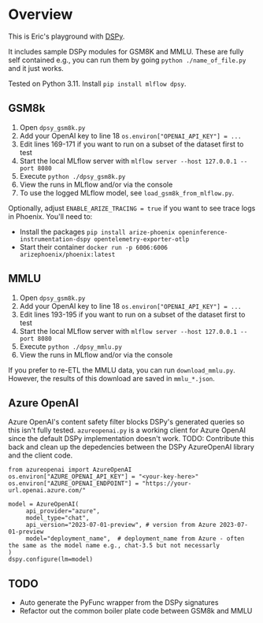 # Overview
This is Eric's playground with [DSPy](https://github.com/stanfordnlp/dspy/).

It includes sample DSPy modules for GSM8K and MMLU.  These are fully self contained e.g., you can run them by going `python ./name_of_file.py` and it just works.

Tested on Python 3.11.  Install `pip install mlflow dpsy`.

## GSM8k

1. Open `dpsy_gsm8k.py`
2. Add your OpenAI key to line 18 `os.environ["OPENAI_API_KEY"] = ...`
3. Edit lines 169-171 if you want to run on a subset of the dataset first to test
3. Start the local MLflow server with `mlflow server --host 127.0.0.1 --port 8080`
4. Execute `python ./dpsy_gsm8k.py`
5. View the runs in MLflow and/or via the console
6. To use the logged MLflow model, see `load_gsm8k_from_mlflow.py`.

Optionally, adjust `ENABLE_ARIZE_TRACING = true` if you want to see trace logs in Phoenix.  You'll need to:
- Install the packages `pip install arize-phoenix openinference-instrumentation-dspy opentelemetry-exporter-otlp`
- Start their container `docker run -p 6006:6006 arizephoenix/phoenix:latest`

## MMLU

1. Open `dpsy_gsm8k.py`
2. Add your OpenAI key to line 18 `os.environ["OPENAI_API_KEY"] = ...`
3. Edit lines 193-195 if you want to run on a subset of the dataset first to test
3. Start the local MLflow server with `mlflow server --host 127.0.0.1 --port 8080`
4. Execute `python ./dpsy_mmlu.py`
5. View the runs in MLflow and/or via the console

If you prefer to re-ETL the MMLU data, you can run `download_mmlu.py`.  However, the results of this download are saved in `mmlu_*.json`.


## Azure OpenAI

Azure OpenAI's content safety filter blocks DSPy's generated queries so this isn't fully tested. `azureopenai.py` is a working client for Azure OpenAI since the default DSPy implementation doesn't work.  TODO: Contribute this back and clean up the depedencies between the DSPy AzureOpenAI library and the client code.

```
from azureopenai import AzureOpenAI
os.environ["AZURE_OPENAI_API_KEY"] = "<your-key-here>"
os.environ["AZURE_OPENAI_ENDPOINT"] = "https://your-url.openai.azure.com/"

model = AzureOpenAI(
     api_provider="azure",
     model_type="chat",
     api_version="2023-07-01-preview", # version from Azure 2023-07-01-preview
     model="deployment_name",  # deployment_name from Azure - often the same as the model name e.g., chat-3.5 but not necessarly
)
dspy.configure(lm=model)
```

## TODO
- Auto generate the PyFunc wrapper from the DSPy signatures
- Refactor out the common boiler plate code between GSM8k and MMLU